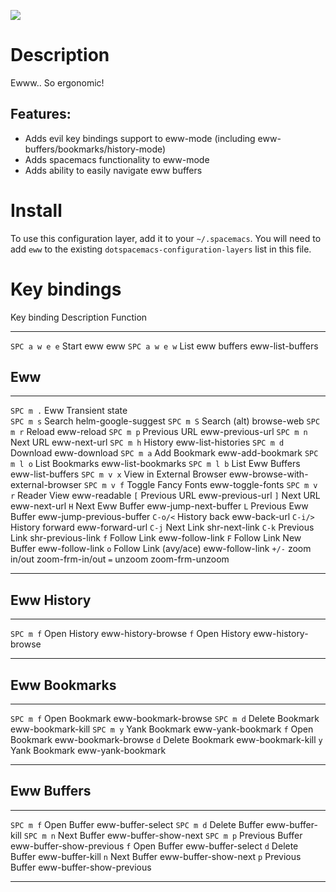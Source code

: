![](img/eww.png)

Description
===========

Ewww.. So ergonomic!

Features:
---------

-   Adds evil key bindings support to eww-mode (including
    eww-buffers/bookmarks/history-mode)
-   Adds spacemacs functionality to eww-mode
-   Adds ability to easily navigate eww buffers

Install
=======

To use this configuration layer, add it to your `~/.spacemacs`. You will
need to add `eww` to the existing `dotspacemacs-configuration-layers`
list in this file.

Key bindings
============

  Key binding     Description        Function
  --------------- ------------------ ------------------
  `SPC a w e e`   Start eww          eww
  `SPC a w e w`   List eww buffers   eww-list-buffers

Eww
---

  ------------- -------------------------- ----------------------------------
  `SPC m .`     Eww Transient state        
  `SPC m s`     Search                     helm-google-suggest
  `SPC m S`     Search (alt)               browse-web
  `SPC m r`     Reload                     eww-reload
  `SPC m p`     Previous URL               eww-previous-url
  `SPC m n`     Next URL                   eww-next-url
  `SPC m h`     History                    eww-list-histories
  `SPC m d`     Download                   eww-download
  `SPC m a`     Add Bookmark               eww-add-bookmark
  `SPC m l o`   List Bookmarks             eww-list-bookmarks
  `SPC m l b`   List Eww Buffers           eww-list-buffers
  `SPC m v x`   View in External Browser   eww-browse-with-external-browser
  `SPC m v f`   Toggle Fancy Fonts         eww-toggle-fonts
  `SPC m v r`   Reader View                eww-readable
  `[`           Previous URL               eww-previous-url
  `]`           Next URL                   eww-next-url
  `H`           Next Eww Buffer            eww-jump-next-buffer
  `L`           Previous Eww Buffer        eww-jump-previous-buffer
  `C-o/<`       History back               eww-back-url
  `C-i/>`       History forward            eww-forward-url
  `C-j`         Next Link                  shr-next-link
  `C-k`         Previous Link              shr-previous-link
  `f`           Follow Link                eww-follow-link
  `F`           Follow Link New Buffer     eww-follow-link
  `o`           Follow Link (avy/ace)      eww-follow-link
  `+/-`         zoom in/out                zoom-frm-in/out
  `=`           unzoom                     zoom-frm-unzoom
  ------------- -------------------------- ----------------------------------

Eww History
-----------

  ----------- -------------- --------------------
  `SPC m f`   Open History   eww-history-browse
  `f`         Open History   eww-history-browse
  ----------- -------------- --------------------

Eww Bookmarks
-------------

  ----------- ----------------- ---------------------
  `SPC m f`   Open Bookmark     eww-bookmark-browse
  `SPC m d`   Delete Bookmark   eww-bookmark-kill
  `SPC m y`   Yank Bookmark     eww-yank-bookmark
  `f`         Open Bookmark     eww-bookmark-browse
  `d`         Delete Bookmark   eww-bookmark-kill
  `y`         Yank Bookmark     eww-yank-bookmark
  ----------- ----------------- ---------------------

Eww Buffers
-----------

  ----------- ----------------- --------------------------
  `SPC m f`   Open Buffer       eww-buffer-select
  `SPC m d`   Delete Buffer     eww-buffer-kill
  `SPC m n`   Next Buffer       eww-buffer-show-next
  `SPC m p`   Previous Buffer   eww-buffer-show-previous
  `f`         Open Buffer       eww-buffer-select
  `d`         Delete Buffer     eww-buffer-kill
  `n`         Next Buffer       eww-buffer-show-next
  `p`         Previous Buffer   eww-buffer-show-previous
  ----------- ----------------- --------------------------
